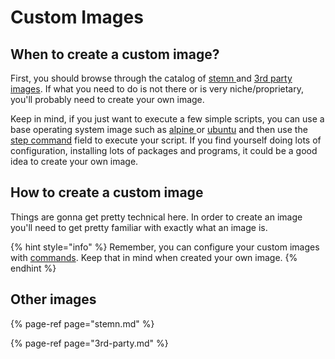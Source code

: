 # Custom Images

## When to create a custom image?

First, you should browse through the catalog of [stemn ](stemn.md)and [3rd party images](3rd-party.md). If what you need to do is not there or is very niche/proprietary, you'll probably need to create your own image.

Keep in mind, if you just want to execute a few simple scripts, you can use a base operating system image such as [alpine ](https://hub.docker.com/r/_/alpine/)or [ubuntu](https://hub.docker.com/_/ubuntu/) and then use the [step command](../../commands.md#scripting) field to execute your script. If you find yourself doing lots of configuration, installing lots of packages and programs, it could be a good idea to create your own image.

## How to create a custom image

Things are gonna get pretty technical here. In order to create an image you'll need to get pretty familiar with exactly what an image is. 

{% hint style="info" %}
Remember, you can configure your custom images with [commands](../../commands.md). Keep that in mind when created your own image.
{% endhint %}

## Other images

{% page-ref page="stemn.md" %}

{% page-ref page="3rd-party.md" %}

